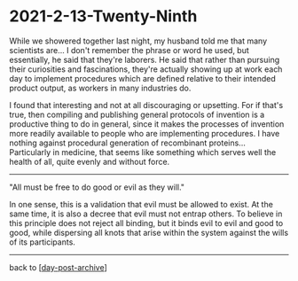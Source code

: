 # 2021-2-13-Twenty-Ninth

While we showered together last night, my husband told me that many scientists are... I don't remember the phrase or word he used, but essentially, he said that they're laborers.  He said that rather than pursuing their curiosities and fascinations, they're actually showing up at work each day to implement procedures which are defined relative to their intended product output, as workers in many industries do.

I found that interesting and not at all discouraging or upsetting.  For if that's true, then compiling and publishing general protocols of invention is a productive thing to do in general, since it makes the processes of invention more readily available to people who are implementing procedures.  I have nothing against procedural generation of recombinant proteins...  Particularly in medicine, that seems like something which serves well the health of all, quite evenly and without force.

---
"All must be free to do good or evil as they will."

In one sense, this is a validation that evil must be allowed to exist.  At the same time, it is also a decree that evil must not entrap others.  To believe in this principle does not reject all binding, but it binds evil to evil and good to good, while dispersing all knots that arise within the system against the wills of its participants.

---
back to [[day-post-archive]]

[//begin]: # "Autogenerated link references for markdown compatibility"
[day-post-archive]: day-post-archive.md "Day Post Archive"
[//end]: # "Autogenerated link references"